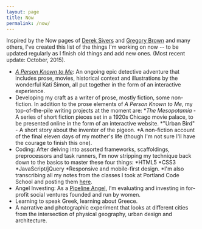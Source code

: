 ```yaml
---
layout: page
title: Now
permalink: /now/
---
```

Inspired by the Now pages of [Derek Sivers](https://sivers.org/nowff) and [Gregory Brown](http://practicingdeveloper.com/now/) and many others, I've created this list of the things I'm working on now -- to be updated regularly as I finish old things and add new ones.  (Most recent update: October, 2015).

* [*A Person Known to Me*](http://www.apersonknowntome.com): An ongoing epic detective adventure that includes prose, movies, historical context and illustrations by the wonderful Kati Simon, all put together in the form of an interactive experience.
* Developing my craft as a writer of prose, mostly fiction, some non-fiction. In addition to the prose elements of *A Person Known to Me*, my top-of-the-pile writing projects at the moment are:
    **The Mesopotamia* - A series of short fiction pieces set in a 1920s Chicago movie palace, to be presented online in the form of an interactive website.
    *"Urban Bird" - A short story about the inventer of the pigeon.
    *A non-fiction account of the final eleven days of my mother's life (though I'm not sure I'll have the courage to finish this one).
* Coding: After delving into assorted frameworks, scaffoldings, preprocessors and task runners, I'm now stripping my technique back down to the basics to master these four things:
    *HTML5
    *CSS3
    *JavaScript/jQuery
    *Responsive and mobile-first design.
    *I'm also transcribing all my notes from the classes I took at Portland Code School and posting them <a href="../pcsnotes/">here</a>.
* Angel Investing: As a [Pipeline Angel](http://pipelineangels.com/), I'm evaluating and investing in for-profit social ventures founded and run by women.
* Learning to speak Greek, learning about Greece.
* A narrative and photographic experiment that looks at different cities from the intersection of physical geography, urban design and architecture.
